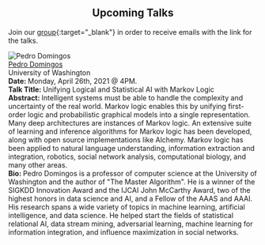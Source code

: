 <h2 style="text-align:center"> Upcoming Talks </h2>

Join our [group](https://groups.google.com/forum/#!forum/ml_logic_seminar/join 
){:target="_blank"} in order to receive emails with the link for the talks.

<div class="talks">    
  <!-- Pedro -->
  <div class="talk" id="pedro">
        <div class="speakerInfo"> 
            <img alt="Pedro Domingos" src="{{site.baseurl}}/assets/img/pedro.jpg">
      <br>
      <a href="https://homes.cs.washington.edu/~pedrod/" target="_blank">Pedro Domingos</a> 
      <br>
      University of Washington
    </div>
    <div class="talkInfo"> 
              <strong> Date: </strong> Monday, April 26th, 2021 @ 4PM.
      <br>
<strong> Talk Title: </strong> Unifying Logical and Statistical AI with Markov Logic
     <br>
      <strong> Abstract: </strong> Intelligent systems must be able to handle the complexity and uncertainty of the real world. Markov logic enables this by unifying first-order logic and probabilistic graphical models into a single representation. Many deep architectures are instances of Markov logic. An extensive suite of learning and inference algorithms for Markov logic has been developed, along with open source implementations like Alchemy. Markov logic has been applied to natural language understanding, information extraction and integration, robotics, social network analysis, computational biology, and many other areas.
      <br>
      <strong> Bio: </strong> Pedro Domingos is a professor of computer science at the University of Washington and the author of "The Master Algorithm". He is a winner of the SIGKDD Innovation Award and the IJCAI John McCarthy Award, two of the highest honors in data science and AI, and a Fellow of the AAAS and AAAI. His research spans a wide variety of topics in machine learning, artificial intelligence, and data science. He helped start the fields of statistical relational AI, data stream mining, adversarial learning, machine learning for information integration,
and influence maximization in social networks. 
    </div>
  </div>
</div>
